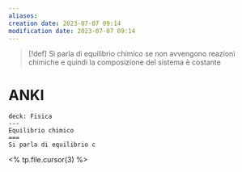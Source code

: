 ```yaml
---
aliases: 
creation date: 2023-07-07 09:14
modification date: 2023-07-07 09:14
---
```


>[!def]
>Si parla di equilibrio chimico se non avvengono reazioni chimiche e quindi la composizione del sistema è costante


# ANKI

```anki
deck: Fisica
---
Equilibrio chimico
===
Si parla di equilibrio c
```
<% tp.file.cursor(3) %>